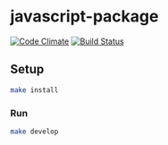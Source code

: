 # javascript-package

[![Code Climate](https://codeclimate.com/github/hexlet-boilerplates/webpack-package/badges/gpa.svg)](https://codeclimate.com/github/hexlet-boilerplates/webpack-package)
[![Build Status](https://travis-ci.org/kmadorin/project-lvl3-s258.svg?branch=master)](https://travis-ci.org/kmadorin/project-lvl3-s258)

## Setup

```sh
make install
```

### Run

```sh
make develop
```
